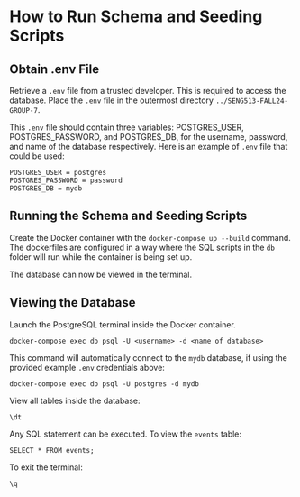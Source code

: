 # How to Run Schema and Seeding Scripts

## Obtain .env File
Retrieve a ```.env``` file from a trusted developer. This is required to access the database. Place the ```.env``` file in the outermost directory ```../SENG513-FALL24-GROUP-7```.

This ```.env``` file should contain three variables: POSTGRES_USER, POSTGRES_PASSWORD, and POSTGRES_DB, for the username, password, and name of the database respectively. Here is an example of ```.env``` file that could be used:

```dotenv
POSTGRES_USER = postgres
POSTGRES_PASSWORD = password
POSTGRES_DB = mydb
```

## Running the Schema and Seeding Scripts
Create the Docker container with the ```docker-compose up --build``` command. The dockerfiles are configured in a way where the SQL scripts in the ```db``` folder will run while the container is being set up.

The database can now be viewed in the terminal.

## Viewing the Database
Launch the PostgreSQL terminal inside the Docker container. 
```
docker-compose exec db psql -U <username> -d <name of database>
```
This command will automatically connect to the ```mydb``` database, if using the provided example ```.env``` credentials above:
```
docker-compose exec db psql -U postgres -d mydb
```

View all tables inside the database:
```
\dt
```

Any SQL statement can be executed. To view the ```events``` table:
```
SELECT * FROM events;
```

To exit the terminal:
```
\q
```



